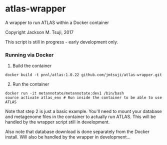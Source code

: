 # atlas-wrapper
A wrapper to run ATLAS within a Docker container

Copyright Jackson M. Tsuji, 2017


This script is still in progress - early development only.

### Running via Docker
1. Build the container
```
docker build -t pnnl/atlas:1.0.22 github.com/jmtsuji/atlas-wrapper.git
```

2. Run the container
```
docker run -it metannotate/metannotate:dev1 /bin/bash
source activate atlas_env # Run inside the container to be able to use ATLAS
```

Note that step 2 is just a basic example. You'll need to mount your database and metagenome files in the container to actually run ATLAS. This will be handled by the wrapper script still in development.

Also note that database download is done separately from the Docker install. Will also be handled by the wrapper in development...

